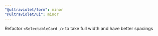 ```yaml
---
"@ultraviolet/form": minor
"@ultraviolet/ui": minor
---
```


Refactor `<SelectableCard />` to take full width and have better spacings

